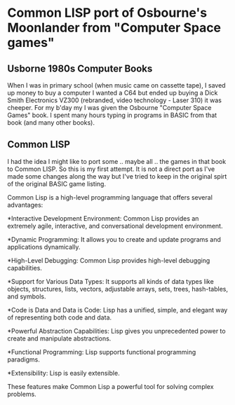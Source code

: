 # Common LISP port of Osbourne's Moonlander from "Computer Space games"

##  Usborne 1980s Computer Books

When I was in primary school (when music came on cassette tape), I saved up money to buy a computer I wanted a C64 but ended up buying a Dick Smith Electronics VZ300 (rebranded, video technology - Laser 310) it was cheeper. For my b'day my I was given the Osbourne "Computer Space Games" book. I spent many hours typing in programs in BASIC from that book (and many other books).

## Common LISP

I had the idea I might like to port some .. maybe all .. the games in that book to Common LISP. So this is my first attempt. It is not a direct port as I've made some changes along the way but I've tried to keep in the original spirt of the original BASIC game listing.

Common Lisp is a high-level programming language that offers several advantages:

*Interactive Development Environment: Common Lisp provides an extremely agile, interactive, and conversational development environment.

*Dynamic Programming: It allows you to create and update programs and applications dynamically.

*High-Level Debugging: Common Lisp provides high-level debugging capabilities.

*Support for Various Data Types: It supports all kinds of data types like objects, structures, lists, vectors, adjustable arrays, sets, trees, hash-tables, and symbols.

*Code is Data and Data is Code: Lisp has a unified, simple, and elegant way of representing both code and data.

*Powerful Abstraction Capabilities: Lisp gives you unprecedented power to create and manipulate abstractions.

*Functional Programming: Lisp supports functional programming paradigms.

*Extensibility: Lisp is easily extensible.

These features make Common Lisp a powerful tool for solving complex problems.